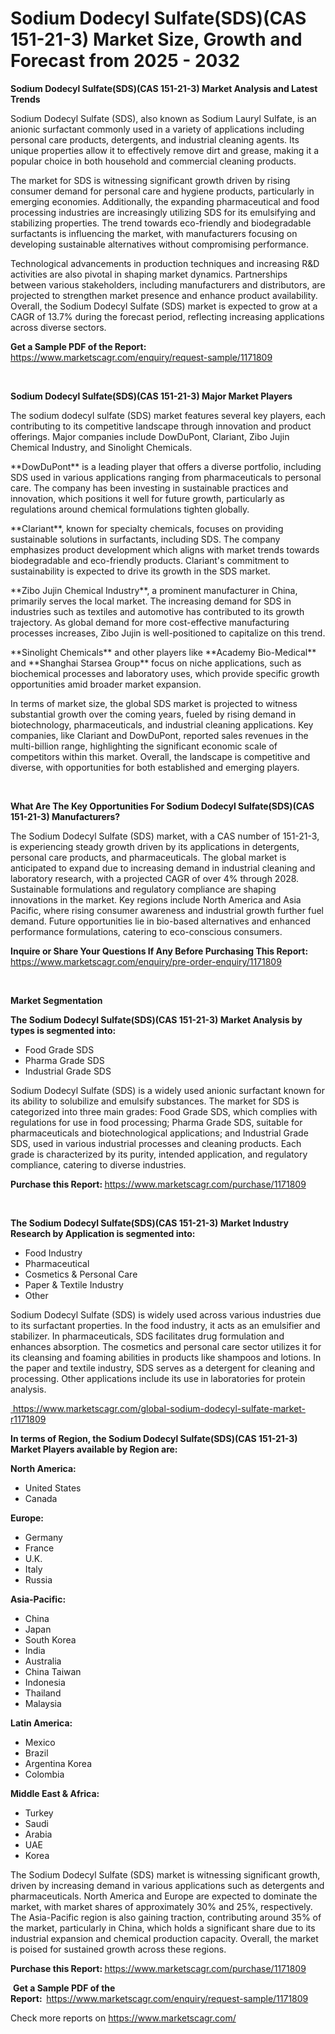 <p><h1>Sodium Dodecyl Sulfate(SDS)(CAS 151-21-3) Market Size, Growth and Forecast from 2025 - 2032</h1></p><p><strong>Sodium Dodecyl Sulfate(SDS)(CAS 151-21-3) Market Analysis and Latest Trends</strong></p>
<p><p>Sodium Dodecyl Sulfate (SDS), also known as Sodium Lauryl Sulfate, is an anionic surfactant commonly used in a variety of applications including personal care products, detergents, and industrial cleaning agents. Its unique properties allow it to effectively remove dirt and grease, making it a popular choice in both household and commercial cleaning products. </p><p>The market for SDS is witnessing significant growth driven by rising consumer demand for personal care and hygiene products, particularly in emerging economies. Additionally, the expanding pharmaceutical and food processing industries are increasingly utilizing SDS for its emulsifying and stabilizing properties. The trend towards eco-friendly and biodegradable surfactants is influencing the market, with manufacturers focusing on developing sustainable alternatives without compromising performance. </p><p>Technological advancements in production techniques and increasing R&D activities are also pivotal in shaping market dynamics. Partnerships between various stakeholders, including manufacturers and distributors, are projected to strengthen market presence and enhance product availability. Overall, the Sodium Dodecyl Sulfate (SDS) market is expected to grow at a CAGR of 13.7% during the forecast period, reflecting increasing applications across diverse sectors.</p></p>
<p><strong>Get a Sample PDF of the Report:&nbsp;</strong> <a href="https://www.marketscagr.com/enquiry/request-sample/1171809?utm_campaign=3269&utm_medium=2&utm_source=Github&utm_content=ia&utm_term=03042025&utm_id=sodium-dodecyl-sulfatesdscas-151-21-3">https://www.marketscagr.com/enquiry/request-sample/1171809</a></p>
<p>&nbsp;</p>
<p><strong>Sodium Dodecyl Sulfate(SDS)(CAS 151-21-3) Major Market Players</strong></p>
<p><p>The sodium dodecyl sulfate (SDS) market features several key players, each contributing to its competitive landscape through innovation and product offerings. Major companies include DowDuPont, Clariant, Zibo Jujin Chemical Industry, and Sinolight Chemicals.</p><p>**DowDuPont** is a leading player that offers a diverse portfolio, including SDS used in various applications ranging from pharmaceuticals to personal care. The company has been investing in sustainable practices and innovation, which positions it well for future growth, particularly as regulations around chemical formulations tighten globally. </p><p>**Clariant**, known for specialty chemicals, focuses on providing sustainable solutions in surfactants, including SDS. The company emphasizes product development which aligns with market trends towards biodegradable and eco-friendly products. Clariant's commitment to sustainability is expected to drive its growth in the SDS market.</p><p>**Zibo Jujin Chemical Industry**, a prominent manufacturer in China, primarily serves the local market. The increasing demand for SDS in industries such as textiles and automotive has contributed to its growth trajectory. As global demand for more cost-effective manufacturing processes increases, Zibo Jujin is well-positioned to capitalize on this trend.</p><p>**Sinolight Chemicals** and other players like **Academy Bio-Medical** and **Shanghai Starsea Group** focus on niche applications, such as biochemical processes and laboratory uses, which provide specific growth opportunities amid broader market expansion.</p><p>In terms of market size, the global SDS market is projected to witness substantial growth over the coming years, fueled by rising demand in biotechnology, pharmaceuticals, and industrial cleaning applications. Key companies, like Clariant and DowDuPont, reported sales revenues in the multi-billion range, highlighting the significant economic scale of competitors within this market. Overall, the landscape is competitive and diverse, with opportunities for both established and emerging players.</p></p>
<p>&nbsp;</p>
<p><strong>What Are The Key Opportunities For Sodium Dodecyl Sulfate(SDS)(CAS 151-21-3) Manufacturers?</strong></p>
<p><p>The Sodium Dodecyl Sulfate (SDS) market, with a CAS number of 151-21-3, is experiencing steady growth driven by its applications in detergents, personal care products, and pharmaceuticals. The global market is anticipated to expand due to increasing demand in industrial cleaning and laboratory research, with a projected CAGR of over 4% through 2028. Sustainable formulations and regulatory compliance are shaping innovations in the market. Key regions include North America and Asia Pacific, where rising consumer awareness and industrial growth further fuel demand. Future opportunities lie in bio-based alternatives and enhanced performance formulations, catering to eco-conscious consumers.</p></p>
<p><strong>Inquire or Share Your Questions If Any Before Purchasing This Report:</strong> <a href="https://www.marketscagr.com/enquiry/pre-order-enquiry/1171809?utm_campaign=3269&utm_medium=2&utm_source=Github&utm_content=ia&utm_term=03042025&utm_id=sodium-dodecyl-sulfatesdscas-151-21-3">https://www.marketscagr.com/enquiry/pre-order-enquiry/1171809</a></p>
<p>&nbsp;</p>
<p><strong>Market Segmentation</strong></p>
<p><strong>The Sodium Dodecyl Sulfate(SDS)(CAS 151-21-3) Market Analysis by types is segmented into:</strong></p>
<p><ul><li>Food Grade SDS</li><li>Pharma Grade SDS</li><li>Industrial Grade SDS</li></ul></p>
<p><p>Sodium Dodecyl Sulfate (SDS) is a widely used anionic surfactant known for its ability to solubilize and emulsify substances. The market for SDS is categorized into three main grades: Food Grade SDS, which complies with regulations for use in food processing; Pharma Grade SDS, suitable for pharmaceuticals and biotechnological applications; and Industrial Grade SDS, used in various industrial processes and cleaning products. Each grade is characterized by its purity, intended application, and regulatory compliance, catering to diverse industries.</p></p>
<p><strong>Purchase this Report:&nbsp;</strong><a href="https://www.marketscagr.com/purchase/1171809?utm_campaign=3269&utm_medium=2&utm_source=Github&utm_content=ia&utm_term=03042025&utm_id=sodium-dodecyl-sulfatesdscas-151-21-3">https://www.marketscagr.com/purchase/1171809</a></p>
<p>&nbsp;</p>
<p><strong>The Sodium Dodecyl Sulfate(SDS)(CAS 151-21-3) Market Industry Research by Application is segmented into:</strong></p>
<p><ul><li>Food Industry</li><li>Pharmaceutical</li><li>Cosmetics & Personal Care</li><li>Paper & Textile Industry</li><li>Other</li></ul></p>
<p><p>Sodium Dodecyl Sulfate (SDS) is widely used across various industries due to its surfactant properties. In the food industry, it acts as an emulsifier and stabilizer. In pharmaceuticals, SDS facilitates drug formulation and enhances absorption. The cosmetics and personal care sector utilizes it for its cleansing and foaming abilities in products like shampoos and lotions. In the paper and textile industry, SDS serves as a detergent for cleaning and processing. Other applications include its use in laboratories for protein analysis.</p></p>
<p><a href="https://www.marketscagr.com/global-sodium-dodecyl-sulfate-market-r1171809?utm_campaign=3269&utm_medium=2&utm_source=Github&utm_content=ia&utm_term=03042025&utm_id=sodium-dodecyl-sulfatesdscas-151-21-3">&nbsp;https://www.marketscagr.com/global-sodium-dodecyl-sulfate-market-r1171809</a></p>
<p><strong>In terms of Region, the Sodium Dodecyl Sulfate(SDS)(CAS 151-21-3) Market Players available by Region are:</strong></p>
<p>
    <p> <strong> North America: </strong>
        <ul>
            <li>United States</li>
            <li>Canada</li>
        </ul>
        </p> 
    <p> <strong> Europe: </strong>
        <ul>
            <li>Germany</li>
            <li>France</li>
            <li>U.K.</li>
            <li>Italy</li>
            <li>Russia</li>
        </ul>
        </p> 
    <p> <strong> Asia-Pacific: </strong>
        <ul>
            <li>China</li>
            <li>Japan</li>
            <li>South Korea</li>
            <li>India</li>
            <li>Australia</li>
            <li>China Taiwan</li>
            <li>Indonesia</li>
            <li>Thailand</li>
            <li>Malaysia</li>
        </ul>
        </p> 
    <p> <strong> Latin America: </strong>
        <ul>
            <li>Mexico</li>
            <li>Brazil</li>
            <li>Argentina Korea</li>
            <li>Colombia</li>
        </ul>
        </p> 
    <p> <strong> Middle East & Africa: </strong>
        <ul>
            <li>Turkey</li>
            <li>Saudi</li>
            <li>Arabia</li>
            <li>UAE</li>
            <li>Korea</li>
        </ul>
    </p>
    </p>
<p><p>The Sodium Dodecyl Sulfate (SDS) market is witnessing significant growth, driven by increasing demand in various applications such as detergents and pharmaceuticals. North America and Europe are expected to dominate the market, with market shares of approximately 30% and 25%, respectively. The Asia-Pacific region is also gaining traction, contributing around 35% of the market, particularly in China, which holds a significant share due to its industrial expansion and chemical production capacity. Overall, the market is poised for sustained growth across these regions.</p></p>
<p><strong>Purchase this Report: </strong><a href="https://www.marketscagr.com/purchase/1171809?utm_campaign=3269&utm_medium=2&utm_source=Github&utm_content=ia&utm_term=03042025&utm_id=sodium-dodecyl-sulfatesdscas-151-21-3">https://www.marketscagr.com/purchase/1171809</a></p>
<p>&nbsp;<strong>Get a Sample PDF of the Report:&nbsp;&nbsp;</strong><a href="https://www.marketscagr.com/enquiry/request-sample/1171809?utm_campaign=3269&utm_medium=2&utm_source=Github&utm_content=ia&utm_term=03042025&utm_id=sodium-dodecyl-sulfatesdscas-151-21-3">https://www.marketscagr.com/enquiry/request-sample/1171809</a></p>
<p><strong></strong></p>
<p>Check more reports on <a href="https://www.marketscagr.com/?utm_campaign=3269&utm_medium=2&utm_source=Github&utm_content=ia&utm_term=03042025&utm_id=sodium-dodecyl-sulfatesdscas-151-21-3">https://www.marketscagr.com/</a></p>
